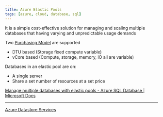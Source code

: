```yaml
---
title: Azure Elastic Pools
tags: [azure, cloud, database, sql]
---
```


It is a simple cost-effective solution for managing and scaling multiple databases that having varying and unpredictable usage demands

Two [Purchasing Model](Purchasing%20Model.md) are supported
- DTU based (Storage fixed compute variable)
- vCore based (Compute, storage, memory, IO all are variable)

Databases in an elastic pool are on:
- A single server
- Share a set number of resources at a set price

[Manage multiple databases with elastic pools - Azure SQL Database | Microsoft Docs](https://docs.microsoft.com/en-us/azure/azure-sql/database/elastic-pool-overview)

---

[Azure Datastore Services](../Azure%20Datastore%20Services.md)
